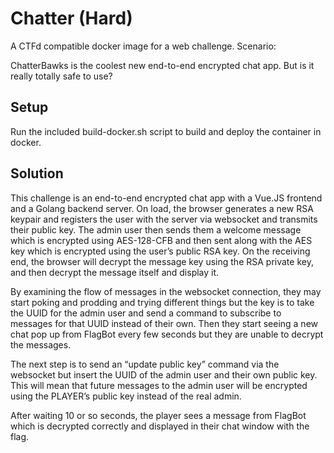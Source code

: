 # Chatter (Hard)

A CTFd compatible docker image for a web challenge. Scenario:

ChatterBawks is the coolest new end-to-end encrypted chat app. But is it really totally safe to use?

## Setup

Run the included build-docker.sh script to build and deploy the container in docker.

## Solution

This challenge is an end-to-end encrypted chat app with a Vue.JS frontend and a Golang backend server. On load, the browser generates a new RSA keypair and registers the user with the server via websocket and transmits their public key. The admin user then sends them a welcome message which is encrypted using AES-128-CFB and then sent along with the AES key which is encrypted using the user’s public RSA key. On the receiving end, the browser will decrypt the message key using the RSA private key, and then decrypt the message itself and display it.

By examining the flow of messages in the websocket connection, they may start poking and prodding and trying different things but the key is to take the UUID for the admin user and send a command to subscribe to messages for that UUID instead of their own. Then they start seeing a new chat pop up from FlagBot every few seconds but they are unable to decrypt the messages.

The next step is to send an “update public key” command via the websocket but insert the UUID of the admin user and their own public key. This will mean that future messages to the admin user will be encrypted using the PLAYER’s public key instead of the real admin.

After waiting 10 or so seconds, the player sees a message from FlagBot which is decrypted correctly and displayed in their chat window with the flag.
